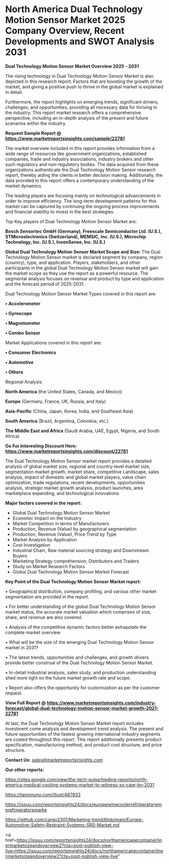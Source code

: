 # North America Dual Technology Motion Sensor Market 2025 Company Overview, Recent Developments and SWOT Analysis 2031

<Strong> Dual Technology Motion Sensor Market Overview 2025 - 2031</strong>

The rising technology in Dual Technology Motion Sensor Market is also depicted in this research report. Factors that are boosting the growth of the market, and giving a positive push to thrive in the global market is explained in detail.

Furthermore, the report highlights on emerging trends, significant drivers, challenges, and opportunities, providing all necessary data for thriving in the industry. This report market research offers a comprehensive perspective, including an in-depth analysis of the present and future scenarios within the industry.

<strong>Request Sample Report @ <a href=https://www.marketreportsinsights.com/sample/22781>https://www.marketreportsinsights.com/sample/22781</a></strong>

The market overview included in this report provides information from a wide range of resources like government organizations, established companies, trade and industry associations, industry brokers and other such regulatory and non-regulatory bodies. The data acquired from these organizations authenticate the Dual Technology Motion Sensor research report, thereby aiding the clients in better decision making. Additionally, the data provided in this report offers a contemporary understanding of the market dynamics.

The leading players are focusing mainly on technological advancements in order to improve efficiency. The long-term development patterns for this market can be captured by continuing the ongoing process improvements and financial stability to invest in the best strategies.

Top Key players of Dual Technology Motion Sensor Market are:

<strong>Bosch Sensortec GmbH (Germany), Freescale Semiconductor Ltd. (U.S.), STMicroelectronics (Switzerland), MEMSIC, Inc. (U.S.), Microchip Technology, Inc. (U.S.), InvenSense, Inc. (U.S.)</strong>

<strong><b>Global Dual Technology Motion Sensor Market Scope and Size:</b></strong>
The Dual Technology Motion Sensor market is declared segment by company, region (country), type, and application. Players, stakeholders, and other participants in the global Dual Technology Motion Sensor market will gain the market scope as they use the report as a powerful resource. The segmental analysis focuses on revenue and product by type and application and the forecast period of 2025-2031.

Dual Technology Motion Sensor Market Types covered in this report are:

<strong>• Accelerometer

• Gyroscope

• Magnetometer

• Combo Sensor</strong>

Market Applications covered in this report are:

<strong>• Consumer Electronics

• Automotive

• Others</strong> 

Regional Analysis

<strong>North America</strong> (the United States, Canada, and Mexico)

<strong>Europe</strong> (Germany, France, UK, Russia, and Italy)

<strong>Asia-Pacific</strong> (China, Japan, Korea, India, and Southeast Asia)

<strong>South America</strong> (Brazil, Argentina, Colombia, etc.)

<strong>The Middle East and Africa</strong> (Saudi Arabia, UAE, Egypt, Nigeria, and South Africa)

<strong>Go For Interesting Discount Here: <a href=https://www.marketreportsinsights.com/discount/22781>https://www.marketreportsinsights.com/discount/22781</a></strong>

The Dual Technology Motion Sensor market report provides a detailed analysis of global market size, regional and country-level market size, segmentation market growth, market share, competitive Landscape, sales analysis, impact of domestic and global market players, value chain optimization, trade regulations, recent developments, opportunities analysis, strategic market growth analysis, product launches, area marketplace expanding, and technological innovations.

<strong><b>Major factors covered in the report:</b></strong>
<ul>
  <li>Global Dual Technology Motion Sensor Market </li>
  <li>Economic Impact on the Industry</li>
  <li>Market Competition in terms of Manufacturers</li>
  <li>Production, Revenue (Value) by geographical segmentation</li>
  <li>Production, Revenue (Value), Price Trend by Type</li>
  <li>Market Analysis by Application</li>
  <li>Cost Investigation</li>
  <li>Industrial Chain, Raw material sourcing strategy and Downstream Buyers</li>
  <li>Marketing Strategy comprehension, Distributors and Traders</li>
  <li>Study on Market Research Factors</li>
  <li>Global Dual Technology Motion Sensor Market Forecast</li>
</ul>

<strong><b>Key Point of the Dual Technology Motion Sensor Market report:</b></strong>

• Geographical distribution, company profiling, and various other market segmentation are provided in the report.

• For better understanding of the global Dual Technology Motion Sensor market status, the accurate market valuation which comprises of size, share, and revenue are also covered.

• Analysis of the competitive dynamic factors better extrapolate the complete market overview

• What will be the size of the emerging Dual Technology Motion Sensor market in 2031?

• The latest trends, opportunities and challenges, and growth drivers provide better construal of the Dual Technology Motion Sensor Market.

• In-detail industrial analysis, sales study, and production understanding shed more light on the future market growth rate and scope.

• Report also offers the opportunity for customization as per the customer request.

<strong><b>View Full Report @ <a href=https://www.marketreportsinsights.com/industry-forecast/global-dual-technology-motion-sensor-market-growth-2021-22781>https://www.marketreportsinsights.com/industry-forecast/global-dual-technology-motion-sensor-market-growth-2021-22781</a></b></strong>


At last, the Dual Technology Motion Sensor Market report includes investment come analysis and development trend analysis. The present and future opportunities of the fastest growing international industry segments are coated throughout this report. This report additionally presents product specification, manufacturing method, and product cost structure, and price structure.

<strong>Contact Us:</strong>
sales@marketreportsinsights.com

<strong>Our other reports:</strong>

<a href=https://sites.google.com/view/the-tech-pulse/treding-reports/north-america-medical-cooling-systems-market-to-witness-xx-cagr-by-2031>https://sites.google.com/view/the-tech-pulse/treding-reports/north-america-medical-cooling-systems-market-to-witness-xx-cagr-by-2031</a>

<a href=https://tanomuno.com/illust/487933>https://tanomuno.com/illust/487933</a>

<a href=https://issuu.com/reportsinsights24/docs/europewinecoolerrefrigeratorwinerefrigeratorsmarke>https://issuu.com/reportsinsights24/docs/europewinecoolerrefrigeratorwinerefrigeratorsmarke</a>

<a href=https://github.com/cargo2301/Marketing-trend/blob/main/Europe-Automotive-Safety-Restraint-Systems-SRS-Market.md>https://github.com/cargo2301/Marketing-trend/blob/main/Europe-Automotive-Safety-Restraint-Systems-SRS-Market.md</a>

<a href=https://issuu.com/reportsinsights24/docs/northamericapecontainerlinermarketsizeandoverview2?cta=post-publish-view-live>https://issuu.com/reportsinsights24/docs/northamericapecontainerlinermarketsizeandoverview2?cta=post-publish-view-live</a>"
